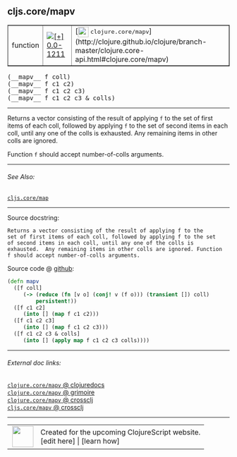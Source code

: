 ## cljs.core/mapv



 <table border="1">
<tr>
<td>function</td>
<td><a href="https://github.com/cljsinfo/cljs-api-docs/tree/0.0-1211"><img valign="middle" alt="[+] 0.0-1211" title="Added in 0.0-1211" src="https://img.shields.io/badge/+-0.0--1211-lightgrey.svg"></a> </td>
<td>
[<img height="24px" valign="middle" src="http://i.imgur.com/1GjPKvB.png"> <samp>clojure.core/mapv</samp>](http://clojure.github.io/clojure/branch-master/clojure.core-api.html#clojure.core/mapv)
</td>
</tr>
</table>


 <samp>
(__mapv__ f coll)<br>
</samp>
 <samp>
(__mapv__ f c1 c2)<br>
</samp>
 <samp>
(__mapv__ f c1 c2 c3)<br>
</samp>
 <samp>
(__mapv__ f c1 c2 c3 & colls)<br>
</samp>

---

Returns a vector consisting of the result of applying `f` to the set of first
items of each coll, followed by applying `f` to the set of second items in each
coll, until any one of the colls is exhausted. Any remaining items in other
colls are ignored.

Function `f` should accept number-of-colls arguments.

---


###### See Also:

[`cljs.core/map`](cljs.core_map.md)<br>

---


Source docstring:

```
Returns a vector consisting of the result of applying f to the
set of first items of each coll, followed by applying f to the set
of second items in each coll, until any one of the colls is
exhausted.  Any remaining items in other colls are ignored. Function
f should accept number-of-colls arguments.
```


Source code @ [github](https://github.com/clojure/clojurescript/blob/r2075/src/cljs/cljs/core.cljs#L3028-L3042):

```clj
(defn mapv
  ([f coll]
     (-> (reduce (fn [v o] (conj! v (f o))) (transient []) coll)
         persistent!))
  ([f c1 c2]
     (into [] (map f c1 c2)))
  ([f c1 c2 c3]
     (into [] (map f c1 c2 c3)))
  ([f c1 c2 c3 & colls]
     (into [] (apply map f c1 c2 c3 colls))))
```

<!--
Repo - tag - source tree - lines:

 <pre>
clojurescript @ r2075
└── src
    └── cljs
        └── cljs
            └── <ins>[core.cljs:3028-3042](https://github.com/clojure/clojurescript/blob/r2075/src/cljs/cljs/core.cljs#L3028-L3042)</ins>
</pre>

-->

---



###### External doc links:

[`clojure.core/mapv` @ clojuredocs](http://clojuredocs.org/clojure.core/mapv)<br>
[`clojure.core/mapv` @ grimoire](http://conj.io/store/v1/org.clojure/clojure/1.7.0-beta3/clj/clojure.core/mapv/)<br>
[`clojure.core/mapv` @ crossclj](http://crossclj.info/fun/clojure.core/mapv.html)<br>
[`cljs.core/mapv` @ crossclj](http://crossclj.info/fun/cljs.core.cljs/mapv.html)<br>

---

 <table>
<tr><td>
<img valign="middle" align="right" width="48px" src="http://i.imgur.com/Hi20huC.png">
</td><td>
Created for the upcoming ClojureScript website.<br>
[edit here] | [learn how]
</td></tr></table>

[edit here]:https://github.com/cljsinfo/cljs-api-docs/blob/master/cljsdoc/cljs.core_mapv.cljsdoc
[learn how]:https://github.com/cljsinfo/cljs-api-docs/wiki/cljsdoc-files

<!--

This information was too distracting to show to readers, but I'll leave it
commented here since it is helpful to:

- pretty-print the data used to generate this document
- and show how to retrieve that data



The API data for this symbol:

```clj
{:description "Returns a vector consisting of the result of applying `f` to the set of first\nitems of each coll, followed by applying `f` to the set of second items in each\ncoll, until any one of the colls is exhausted. Any remaining items in other\ncolls are ignored.\n\nFunction `f` should accept number-of-colls arguments.",
 :ns "cljs.core",
 :name "mapv",
 :signature ["[f coll]"
             "[f c1 c2]"
             "[f c1 c2 c3]"
             "[f c1 c2 c3 & colls]"],
 :history [["+" "0.0-1211"]],
 :type "function",
 :related ["cljs.core/map"],
 :full-name-encode "cljs.core_mapv",
 :source {:code "(defn mapv\n  ([f coll]\n     (-> (reduce (fn [v o] (conj! v (f o))) (transient []) coll)\n         persistent!))\n  ([f c1 c2]\n     (into [] (map f c1 c2)))\n  ([f c1 c2 c3]\n     (into [] (map f c1 c2 c3)))\n  ([f c1 c2 c3 & colls]\n     (into [] (apply map f c1 c2 c3 colls))))",
          :title "Source code",
          :repo "clojurescript",
          :tag "r2075",
          :filename "src/cljs/cljs/core.cljs",
          :lines [3028 3042]},
 :full-name "cljs.core/mapv",
 :clj-symbol "clojure.core/mapv",
 :docstring "Returns a vector consisting of the result of applying f to the\nset of first items of each coll, followed by applying f to the set\nof second items in each coll, until any one of the colls is\nexhausted.  Any remaining items in other colls are ignored. Function\nf should accept number-of-colls arguments."}

```

Retrieve the API data for this symbol:

```clj
;; from Clojure REPL
(require '[clojure.edn :as edn])
(-> (slurp "https://raw.githubusercontent.com/cljsinfo/cljs-api-docs/catalog/cljs-api.edn")
    (edn/read-string)
    (get-in [:symbols "cljs.core/mapv"]))
```

-->
